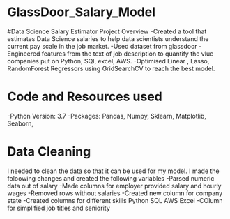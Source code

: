 # GlassDoor_Salary_Model

#Data Science Salary Estimator Project Overview
-Created a tool that estimates Data Science salaries to help data scientists understand the current pay scale in the job market.
-Used dataset from glassdoor 
-Engineered features from the text of job description to quantify the vlue companies put on Python, SQl, excel, AWS.
-Optimised Linear , Lasso, RandomForest Regressors using GridSearchCV to reach the best model.

# Code and Resources used
-Python Version: 3.7
-Packages: Pandas, Numpy, Sklearn, Matplotlib, Seaborn, 

# Data Cleaning
I needed to clean the data so that it can be used for my model. I made the foloowing changes and created the following variables
-Parsed numeric data out of salary 
-Made columns for employer provided salary and hourly wages
-Removed rows without salaries
-Created new column for company state
-Created columns for different skills
  Python
  SQL
  AWS
  Excel
-COlumn for simplified job titles and seniority
